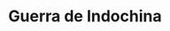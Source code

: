 ﻿---
title: "Guerra de Indochina"
permalink: periodes_386.html
layout: periode
dataInici: 1946-12-19
dataFi: 1954-08-01
sidebar: periodes
pares:
  - 371:
    title: "La Guerra Fría"
    dataInici: "(1946)"
    dataFi: "(1991)"

fills:
  - 387:
    title: "Asedio de Dien Bien Phu"
    dataInici: "(1954-03-13)"
    dataFi: "(1954-05-07)"

jocsPrincipals:
jocsEscenaris:
  - title: "En Pointe Toujours!"
    bggId: 8421
    dataInici: 
    dataFi: 

  - title: "Tonkin: The First Indochina War (second edition)"
    bggId: 70532
    dataInici: 1950
    dataFi: 1954

jocsEpoca:
jocsEpocaEscenaris:
---
